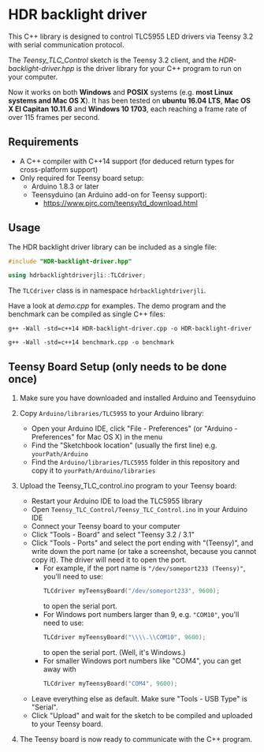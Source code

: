 # HDR backlight driver

This C++ library is designed to control TLC5955 LED drivers via Teensy 3.2 with serial communication protocol.

The *Teensy_TLC_Control* sketch is the Teensy 3.2 client, and the *HDR-backlight-driver.hpp* is the driver library for your C++ program to run on your computer.

Now it works on both **Windows** and **POSIX** systems (e.g. **most Linux systems and Mac OS X**). It has been tested on **ubuntu 16.04 LTS**, **Mac OS X El Capitan 10.11.6** and **Windows 10 1703**, each reaching a frame rate of over 115 frames per second.

## Requirements

- A C++ compiler with C++14 support (for deduced return types for cross-platform support)
- Only required for Teensy board setup:
    - Arduino 1.8.3 or later
    - Teensyduino (an Arduino add-on for Teensy support):
        - https://www.pjrc.com/teensy/td_download.html

## Usage

The HDR backlight driver library can be included as a single file:

```C++
#include "HDR-backlight-driver.hpp"

using hdrbacklightdriverjli::TLCdriver;
```

The `TLCdriver` class is in namespace `hdrbacklightdriverjli`.

Have a look at *demo.cpp* for examples. The demo program and the benchmark can be compiled as single C++ files:

```
g++ -Wall -std=c++14 HDR-backlight-driver.cpp -o HDR-backlight-driver
```

```
g++ -Wall -std=c++14 benchmark.cpp -o benchmark
```

## Teensy Board Setup (only needs to be done once)

1. Make sure you have downloaded and installed Arduino and Teensyduino
1. Copy `Arduino/libraries/TLC5955` to your Arduino library:
    - Open your Arduino IDE, click "File - Preferences" (or "Arduino - Preferences" for Mac OS X) in the menu
    - Find the "Sketchbook location" (usually the first line) e.g. `yourPath/Arduino`
    - Find the `Arduino/libraries/TLC5955` folder in this repository and copy it to `yourPath/Arduino/libraries`
2. Upload the Teensy_TLC_control.ino program to your Teensy board:
    - Restart your Arduino IDE to load the TLC5955 library
    - Open `Teensy_TLC_Control/Teensy_TLC_Control.ino` in your Arduino IDE
    - Connect your Teensy board to your computer
    - Click "Tools - Board" and select "Teensy 3.2 / 3.1"
    - Click "Tools - Ports" and select the port ending with "(Teensy)", and write down the port name (or take a screenshot, because you cannot copy it). The driver will need it to open the port.
        - For example, if the port name is `"/dev/someport233 (Teensy)"`, you'll need to use:
            ```C++
            TLCdriver myTeensyBoard("/dev/someport233", 9600);
            ```
            to open the serial port.
        - For Windows port numbers larger than 9, e.g. `"COM10"`, you'll need to use:
            ```C++
            TLCdriver myTeensyBoard("\\\\.\\COM10", 9600);
            ```
            to open the serial port. (Well, it's Windows.)
        - For smaller Windows port numbers like "COM4", you can get away with
            ```C++
            TLCdriver myTeensyBoard("COM4", 9600);
            ```
    - Leave everything else as default. Make sure "Tools - USB Type" is "Serial".
    - Click "Upload" and wait for the sketch to be compiled and uploaded to your Teensy board.

3. The Teensy board is now ready to communicate with the C++ program.
